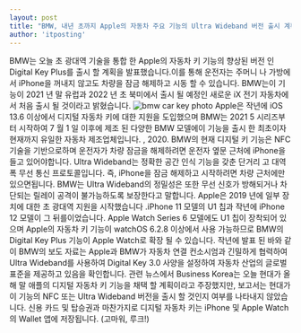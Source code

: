 ```yaml
---
layout: post
title: "BMW, 내년 초까지 Apple의 자동차 주요 기능의 Ultra Wideband 버전 출시 계획 발표"
author: 'itposting'
---
```


BMW는 오늘 초 광대역 기술을 통합 한 Apple의 자동차 키 기능의 향상된 버전 인 Digital Key Plus를 출시 할 계획을 발표했습니다.이를 통해 운전자는 주머니 나 가방에서 iPhone을 꺼내지 않고도 차량을 잠금 해제하고 시동 할 수 있습니다.
 BMW는이 기능이 2021 년 말 유럽과 2022 년 초 북미에서 출시 될 예정인 새로운 iX 전기 자동차에서 처음 출시 될 것이라고 밝혔습니다.
![bmw car key photo](https://images.macrumors.com/t/IrY6zyY7edotd9kGDJu4vUgKwxs=/2500x0/filters:no_upscale():quality(90)/article-new/2021/01/bmw-car-key-photo.jpg)
Apple은 작년에 iOS 13.6 이상에서 디지털 자동차 키에 대한 지원을 도입했으며 BMW는 2021 5 시리즈부터 시작하여 7 월 1 일 이후에 제조 된 다양한 BMW 모델에이 기능을 출시 한 최초이자 현재까지 유일한 자동차 제조업체입니다.
 , 2020. BMW의 현재 디지털 키 기능은 NFC 기술을 기반으로하며 운전자가 차량 잠금을 해제하려면 운전자 옆문 근처에 iPhone을 들고 있어야합니다.
Ultra Wideband는 정확한 공간 인식 기능을 갖춘 단거리 고 대역폭 무선 통신 프로토콜입니다. 즉, iPhone을 잠금 해제하고 시작하려면 차량 근처에만 있으면됩니다.
 BMW는 Ultra Wideband의 정밀성은 또한 무선 신호가 방해되거나 차단되는 릴레이 공격이 불가능하도록 보장한다고 말합니다.
Apple은 2019 년에 일부 장치에 대한 초 광대역 지원을 시작했습니다 .iPhone 11 모델의 U1 칩과 작년에 iPhone 12 모델이 그 뒤를이었습니다.
 Apple Watch Series 6 모델에도 U1 칩이 장착되어 있으며 Apple의 자동차 키 기능이 watchOS 6.2.8 이상에서 사용 가능하므로 BMW의 Digital Key Plus 기능이 Apple Watch로 확장 될 수 있습니다.
작년에 발표 된 바와 같이 BMW의 보도 자료는 Apple과 BMW가 자동차 연결 컨소시엄과 긴밀하게 협력하여 Ultra Wideband를 사용하여 Digital Key 3.0 사양을 설정하여 자동차 산업의 글로벌 표준을 제공하고 있음을 확인합니다.
관련 뉴스에서 Business Korea는 오늘 현대가 올해 말 애플의 디지털 자동차 키 기능을 채택 할 계획이라고 주장했지만, 보고서는 현대가이 기능의 NFC 또는 Ultra Wideband 버전을 출시 할 것인지 여부를 나타내지 않았습니다.
 신용 카드 및 탑승권과 마찬가지로 디지털 자동차 키는 iPhone 및 Apple Watch의 Wallet 앱에 저장됩니다.
(고마워, 루크!)